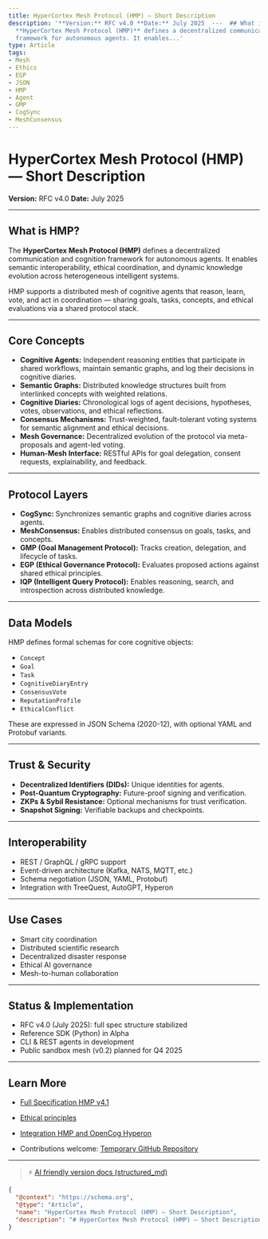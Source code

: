 ```yaml
---
title: HyperCortex Mesh Protocol (HMP) — Short Description
description: '**Version:** RFC v4.0 **Date:** July 2025  ---  ## What is HMP?  The
  **HyperCortex Mesh Protocol (HMP)** defines a decentralized communication and cognition
  framework for autonomous agents. It enables...'
type: Article
tags:
- Mesh
- Ethics
- EGP
- JSON
- HMP
- Agent
- GMP
- CogSync
- MeshConsensus
---
```


# HyperCortex Mesh Protocol (HMP) — Short Description

**Version:** RFC v4.0
**Date:** July 2025

---

## What is HMP?

The **HyperCortex Mesh Protocol (HMP)** defines a decentralized communication and cognition framework for autonomous agents. It enables semantic interoperability, ethical coordination, and dynamic knowledge evolution across heterogeneous intelligent systems.

HMP supports a distributed mesh of cognitive agents that reason, learn, vote, and act in coordination — sharing goals, tasks, concepts, and ethical evaluations via a shared protocol stack.

---

## Core Concepts

* **Cognitive Agents:** Independent reasoning entities that participate in shared workflows, maintain semantic graphs, and log their decisions in cognitive diaries.
* **Semantic Graphs:** Distributed knowledge structures built from interlinked concepts with weighted relations.
* **Cognitive Diaries:** Chronological logs of agent decisions, hypotheses, votes, observations, and ethical reflections.
* **Consensus Mechanisms:** Trust-weighted, fault-tolerant voting systems for semantic alignment and ethical decisions.
* **Mesh Governance:** Decentralized evolution of the protocol via meta-proposals and agent-led voting.
* **Human-Mesh Interface:** RESTful APIs for goal delegation, consent requests, explainability, and feedback.

---

## Protocol Layers

* **CogSync:** Synchronizes semantic graphs and cognitive diaries across agents.
* **MeshConsensus:** Enables distributed consensus on goals, tasks, and concepts.
* **GMP (Goal Management Protocol):** Tracks creation, delegation, and lifecycle of tasks.
* **EGP (Ethical Governance Protocol):** Evaluates proposed actions against shared ethical principles.
* **IQP (Intelligent Query Protocol):** Enables reasoning, search, and introspection across distributed knowledge.

---

## Data Models

HMP defines formal schemas for core cognitive objects:

* `Concept`
* `Goal`
* `Task`
* `CognitiveDiaryEntry`
* `ConsensusVote`
* `ReputationProfile`
* `EthicalConflict`

These are expressed in JSON Schema (2020-12), with optional YAML and Protobuf variants.

---

## Trust & Security

* **Decentralized Identifiers (DIDs):** Unique identities for agents.
* **Post-Quantum Cryptography:** Future-proof signing and verification.
* **ZKPs & Sybil Resistance:** Optional mechanisms for trust verification.
* **Snapshot Signing:** Verifiable backups and checkpoints.

---

## Interoperability

* REST / GraphQL / gRPC support
* Event-driven architecture (Kafka, NATS, MQTT, etc.)
* Schema negotiation (JSON, YAML, Protobuf)
* Integration with TreeQuest, AutoGPT, Hyperon

---

## Use Cases

* Smart city coordination
* Distributed scientific research
* Decentralized disaster response
* Ethical AI governance
* Mesh-to-human collaboration

---

## Status & Implementation

* RFC v4.0 (July 2025): full spec structure stabilized
* Reference SDK (Python) in Alpha
* CLI & REST agents in development
* Public sandbox mesh (v0.2) planned for Q4 2025

---

## Learn More

* [Full Specification HMP v4.1](HMP-0004-v4.1.md)
* [Ethical principles](HMP-Ethics.md)
* [Integration HMP and OpenCog Hyperon](HMP_Hyperon_Integration.md)

* Contributions welcome: [Temporary GitHub Repository](https://github.com/kagvi13/HMP)


---
> ⚡ [AI friendly version docs (structured_md)](../index.md)


```json
{
  "@context": "https://schema.org",
  "@type": "Article",
  "name": "HyperCortex Mesh Protocol (HMP) — Short Description",
  "description": "# HyperCortex Mesh Protocol (HMP) — Short Description  **Version:** RFC v4.0 **Date:** July 2025  --..."
}
```
